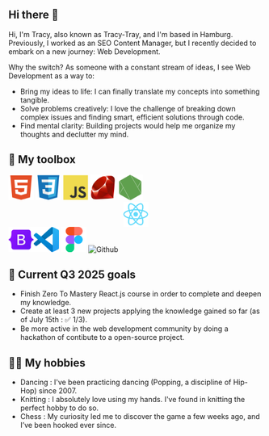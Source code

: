 ## Hi there 👋

<!--
**tracytray1/tracytray1** is a ✨ _special_ ✨ repository because its `README.md` (this file) appears on your GitHub profile.

Here are some ideas to get you started:

- 🔭 I’m currently working on ...
- 🌱 I’m currently learning ...
- 👯 I’m looking to collaborate on ...
- 🤔 I’m looking for help with ...
- 💬 Ask me about ...
- 📫 How to reach me: ...
- 😄 Pronouns: ...
- ⚡ Fun fact: ...
-->

Hi, I'm Tracy, also known as Tracy-Tray, and I'm based in Hamburg. Previously, I worked as an SEO Content Manager, but I recently decided to embark on a new journey: Web Development.

Why the switch? As someone with a constant stream of ideas, I see Web Development as a way to:

* Bring my ideas to life: I can finally translate my concepts into something tangible.
* Solve problems creatively: I love the challenge of breaking down complex issues and finding smart, efficient solutions through code.
* Find mental clarity: Building projects would help me organize my thoughts and declutter my mind.

## 🧰 My toolbox

<img  src="https://raw.githubusercontent.com/devicons/devicon/1119b9f84c0290e0f0b38982099a2bd027a48bf1/icons/html5/html5-plain.svg" alt="HTML5" width="50" height="50"/> <img  src="https://raw.githubusercontent.com/devicons/devicon/1119b9f84c0290e0f0b38982099a2bd027a48bf1/icons/css3/css3-original.svg" alt="CSS3" width="50" height="50"/> <img  src="https://raw.githubusercontent.com/devicons/devicon/1119b9f84c0290e0f0b38982099a2bd027a48bf1/icons/javascript/javascript-original.svg" alt="JavaScript" width="50" height="50"/> <img src="https://raw.githubusercontent.com/devicons/devicon/1119b9f84c0290e0f0b38982099a2bd027a48bf1/icons/ruby/ruby-original.svg" alt="ruby" width="50" height="50"/>  <img  src="https://raw.githubusercontent.com/devicons/devicon/1119b9f84c0290e0f0b38982099a2bd027a48bf1/icons/nodejs/nodejs-plain.svg" alt="NodeJS" width="50" height="50"/>  <img  src="https://raw.githubusercontent.com/devicons/devicon/1119b9f84c0290e0f0b38982099a2bd027a48bf1/icons/react/react-original.svg" alt="ReactJS" width="50" height="50" style="margin:0 auto; display:block;"/> <img  src="https://raw.githubusercontent.com/devicons/devicon/1119b9f84c0290e0f0b38982099a2bd027a48bf1/icons/bootstrap/bootstrap-original.svg" alt="bootstrap" width="50" height="50"/><img  src="https://raw.githubusercontent.com/devicons/devicon/1119b9f84c0290e0f0b38982099a2bd027a48bf1/icons/vscode/vscode-original.svg" alt="VSCode" width="50" height="50"/> <img  src="https://raw.githubusercontent.com/devicons/devicon/ca28c779441053191ff11710fe24a9e6c23690d6/icons/figma/figma-original.svg" alt="Figma" width="50" height="50"/> <img src="https://github.com/CyrisXD/CyrisXD/raw/master/assets/Github.png" alt="Github"/> 

## 🎯 Current Q3 2025 goals

* Finish Zero To Mastery React.js course in order to complete and deepen my knowledge.
* Create at least 3 new projects applying the knowledge gained so far (as of July 15th : ✅ 1/3).
* Be more active in the web development community by doing a hackathon of contibute to a open-source project.

## 🏃🏾 My hobbies

* Dancing : I've been practicing dancing (Popping, a discipline of Hip-Hop) since 2007.
* Knitting : I absolutely love using my hands. I've found in knitting the perfect hobby to do so.
* Chess : My curiosity led me to discover the game a few weeks ago, and I’ve been hooked ever since.




